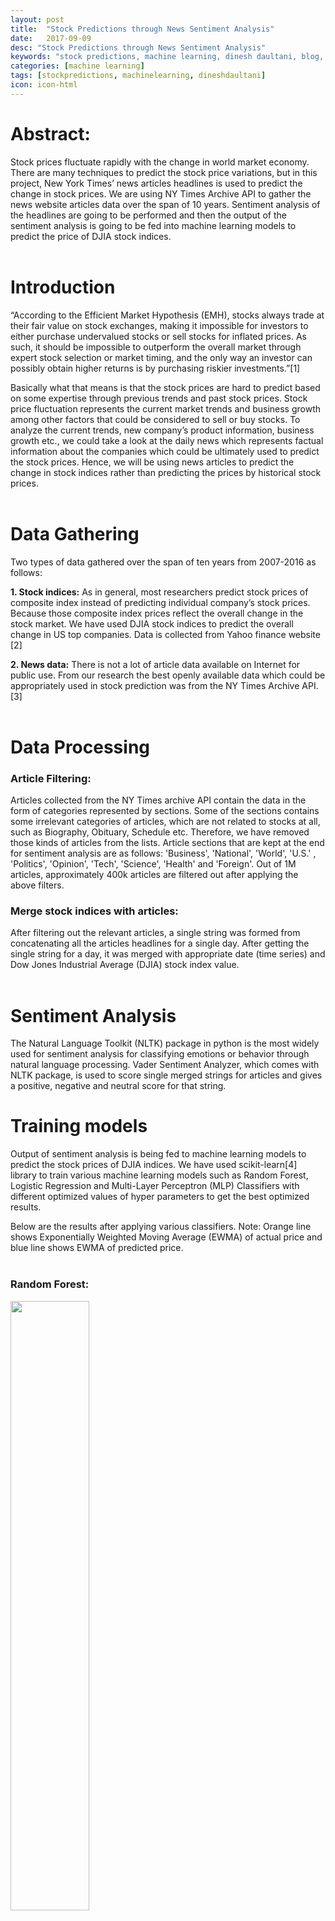 ```yaml
---
layout: post
title:  "Stock Predictions through News Sentiment Analysis"
date:   2017-09-09
desc: "Stock Predictions through News Sentiment Analysis"
keywords: "stock predictions, machine learning, dinesh daultani, blog, sentiment analysis"
categories: [machine learning]
tags: [stockpredictions, machinelearning, dineshdaultani]
icon: icon-html
---
```

  
# Abstract:

Stock prices fluctuate rapidly with the change in world market economy. There are many techniques to predict the stock price variations, but in this project, New York Times’ news articles headlines is used to predict the change in stock prices. We are using NY Times Archive API to gather the news website articles data over the span of 10 years. Sentiment analysis of the headlines are going to be performed and then the output of the sentiment analysis is going to be fed into machine learning models to predict the price of DJIA stock indices.  <br /><br />
  
  
# Introduction

“According to the Efficient Market Hypothesis (EMH), stocks always trade at their fair value on stock exchanges, making it impossible for investors to either purchase undervalued stocks or sell stocks for inflated prices. As such, it should be impossible to outperform the overall market through expert stock selection or market timing, and the only way an investor can possibly obtain higher returns is by purchasing riskier investments.”[1] 

Basically what that means is that the stock prices are hard to predict based on some expertise through previous trends and past stock prices. Stock price fluctuation represents the current market trends and business growth among other factors that could be considered to sell or buy stocks. To analyze the current trends, new company’s product information, business growth etc., we could take a look at the daily news which represents factual information about the companies which could be ultimately used to predict the stock prices. Hence, we will be using news articles to predict the change in stock indices rather than predicting the prices by historical stock prices.  <br /><br />
   
   
# Data Gathering

Two types of data gathered over the span of ten years from 2007-2016 as follows:

**1. Stock indices:** As in general, most researchers predict stock prices of composite index instead of predicting individual company’s stock prices. Because those composite index prices reflect the overall change in the stock market. We have used DJIA stock indices to predict the overall change in US top companies. Data is collected from Yahoo finance website [2]

**2. News data:** There is not a lot of article data available on Internet for public use. From our research the best openly available data which could be appropriately used in stock prediction was from the NY Times Archive API. [3]  <br /><br />
    
    
# Data Processing

### Article Filtering:

Articles collected from the NY Times archive API contain the data in the form of categories represented by sections. Some of the sections contains some irrelevant categories of articles, which are not related to stocks at all, such as Biography, Obituary, Schedule etc. Therefore, we have removed those kinds of articles from the lists. Article sections that are kept at the end for sentiment analysis are as follows: 'Business', 'National', 'World', 'U.S.' , 'Politics', 'Opinion', 'Tech', 'Science',  'Health' and 'Foreign'. Out of 1M articles, approximately 400k articles are filtered out after applying the above filters.  

### Merge stock indices with articles:

After filtering out the relevant articles, a single string was formed from concatenating all the articles headlines for a single day. After getting the single string for a day, it was merged with appropriate date (time series) and Dow Jones Industrial Average (DJIA) stock index value.  <br /><br />  
  
  
# Sentiment Analysis

The Natural Language Toolkit (NLTK) package in python is the most widely used for sentiment analysis for classifying emotions or behavior through natural language processing. Vader Sentiment Analyzer, which comes with NLTK package, is used to score single merged strings for articles and gives a positive, negative and neutral score for that string.  <br />

# Training models

Output of sentiment analysis is being fed to machine learning models to predict the stock prices of DJIA indices. We have used scikit-learn[4] library to train various machine learning models such as Random Forest, Logistic Regression and Multi-Layer Perceptron (MLP) Classifiers with different optimized values of hyper parameters to get the best optimized results. 

Below are the results after applying various classifiers. Note: Orange line shows Exponentially Weighted Moving Average (EWMA) of actual price and blue line shows EWMA of predicted price.  <br /><br />
  
  
### Random Forest:  
<img src="{{ site.img_path }}/stockpredictions/random-forest.png" width="50%">   <br /><br />

### Logistic Regression:  
<img src="{{ site.img_path }}/stockpredictions/logistic-reasoning.png" width="50%">  <br /><br />

### MLP classifier:  
<img src="{{ site.img_path }}/stockpredictions/mlp-classifier.png" width="50%">  <br /><br />
  
# Challenges

**1. Missing stock indices:** As the stock market is closed on weekends and US holidays, there are no open/close prices for any of the stocks on those days. Which affects our DJIA values as well. We have used interpolation of the prices to fill in the missing values. For interpolation implementation, we have used the interpolate method from pandas[5] package.

**2. High fluctuations in prices:** As the prices of the stocks fluctuate a lot, we have used a technique called smoothing which is used in financial markets to take a moving average of the values, which results in comparatively smooth curves. For moving average implementation, we have used the EWMA method from pandas[5] package.  <br /><br />

# Conclusion

Our tests determined that using the MLP classifier (a.k.a. neural networks) showed better results than logistic regression and random forest trained models. Although the graphs generated does not shows satisfactory results, further research in the below mentioned areas could lead to better accuracy.  <br /><br />

# Further improvements

1. We were not able to find any corpse or sentiment analyzer which is designed specifically for news articles. We have used the Valence Aware Dictionary and sEntiment Reasoner (VADER) sentiment analyzer but it’s built specifically for social media text. We could develop a sentiment analyzer which could work better in news article situations. 
2. In our project we only considered news article sentiment analysis for prediction but in the real scenarios, stock fluctuations show trends which get repeated over a period of time. So there’s a lot of scope in merging the stock trends with the sentiment analysis to predict the stocks which could probably give better results.
3. Predict individual companies stocks based on optimized trained model and sentiment analysis of that specific company news articles.
4. Train Convolutional Neural Network (CNN) and Recurrent Neural Networks models.  <br /><br />

  
Github Project Link: https://github.com/dineshdaultani/StockPredictions  
<br /><br />
  
  
# References:

1. Efficient Market Hypothesis (EMH): http://www.investopedia.com/terms/e/efficientmarkethypothesis.asp#ixzz4kq8u68hp  
2. https://finance.yahoo.com/quote/%5EDJI/history
3. https://developer.nytimes.com/archive_api.json
4. http://scikit-learn.org/stable/tutorial/basic/tutorial.html
5. http://pandas.pydata.org  
